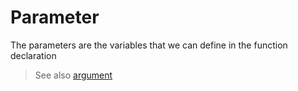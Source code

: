 # Parameter
The parameters are the variables that we can define in the function declaration

> See also [argument](argument.md)